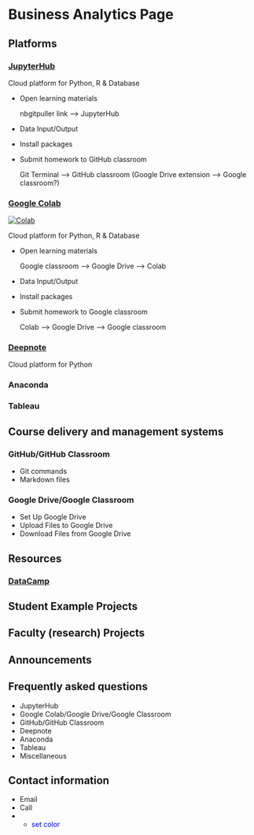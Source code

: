 # Business Analytics Page

## Platforms
 
### [JupyterHub](https://ba-lab.fairfield.edu)
Cloud platform for  Python, R & Database
+ Open learning materials 
    
  nbgitpuller link --> JupyterHub
+ Data Input/Output
+ Install packages
+ Submit homework to GitHub classroom 

   Git Terminal --> GitHub classroom
   (Google Drive extension --> Google classroom?)

### [Google Colab](http://colab.research.google.com)
[![Colab](https://colab.research.google.com/assets/colab-badge.svg)](https://colab.research.google.com/notebooks/intro.ipynb#scrollTo=GJBs_flRovLc)

Cloud platform for Python, R & Database
+ Open learning materials 
   
   Google classroom --> Google Drive --> Colab
+ Data Input/Output
+ Install packages
+ Submit homework to Google classroom 

   Colab --> Google Drive --> Google classroom

### [Deepnote](http://www.deepnote.com/)
Cloud platform for Python

### Anaconda

### Tableau

## Course delivery and management systems

### GitHub/GitHub Classroom
+ Git commands
+ Markdown files

### Google Drive/Google Classroom
+ Set Up Google Drive
+ Upload Files to Google Drive
+ Download Files from Google Drive

## Resources

### [DataCamp](https://www.datacamp.com)

## Student Example Projects

## Faculty (research) Projects

## Announcements

## Frequently asked questions
+ JupyterHub
+ Google Colab/Google Drive/Google Classroom
+ GitHub/GitHub Classroom
+ Deepnote
+ Anaconda
+ Tableau
+ Miscellaneous

## Contact information
+ Email
+ Call
+ - <span style="color:blue"> set color </span>
